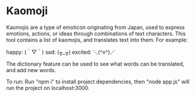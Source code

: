 # Kaomoji

Kaomojis are a type of emoticon originating from Japan, used to express emotions, actions, or ideas through combinations of text characters. This tool contains a list of kaomojis, and translates text into them. For example: 

happy: (＾▽＾)
sad: (╥_╥)
excited: ＼(^o^)／

The dictionary feature can be used to see what words can be translated, and add new words.

To run: Run "npm i" to install project dependencies, then "node app.js" will run the project on localhost:3000. 


